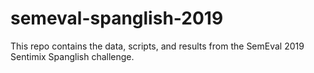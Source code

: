 # semeval-spanglish-2019
This repo contains the data, scripts, and results from the SemEval 2019 Sentimix Spanglish challenge.
